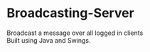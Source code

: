 # Broadcasting-Server
  
Broadcast a message over all logged in clients  
Built using Java and Swings.
